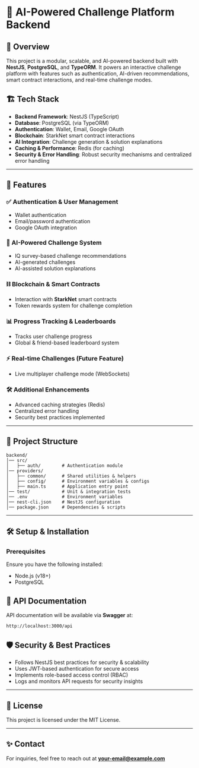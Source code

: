 # 🚀 AI-Powered Challenge Platform Backend

## 📌 Overview
This project is a modular, scalable, and AI-powered backend built with **NestJS**, **PostgreSQL**, and **TypeORM**. It powers an interactive challenge platform with features such as authentication, AI-driven recommendations, smart contract interactions, and real-time challenge modes.

## 🏗️ Tech Stack
- **Backend Framework**: NestJS (TypeScript)
- **Database**: PostgreSQL (via TypeORM)
- **Authentication**: Wallet, Email, Google OAuth
- **Blockchain**: StarkNet smart contract interactions
- **AI Integration**: Challenge generation & solution explanations
- **Caching & Performance**: Redis (for caching)
- **Security & Error Handling**: Robust security mechanisms and centralized error handling

---

## 🎯 Features

### ✅ Authentication & User Management
- Wallet authentication
- Email/password authentication
- Google OAuth integration

### 🧠 AI-Powered Challenge System
- IQ survey-based challenge recommendations
- AI-generated challenges
- AI-assisted solution explanations

### ⛓️ Blockchain & Smart Contracts
- Interaction with **StarkNet** smart contracts
- Token rewards system for challenge completion

### 📊 Progress Tracking & Leaderboards
- Tracks user challenge progress
- Global & friend-based leaderboard system

### ⚡ Real-time Challenges (Future Feature)
- Live multiplayer challenge mode (WebSockets)

### 🛠️ Additional Enhancements
- Advanced caching strategies (Redis)
- Centralized error handling
- Security best practices implemented

---

## 📂 Project Structure
```
backend/
│── src/
│   ├── auth/        # Authentication module
│── providers/
│   ├── common/      # Shared utilities & helpers
│   ├── config/      # Environment variables & configs
│   ├── main.ts      # Application entry point
│── test/            # Unit & integration tests
│── .env             # Environment variables
│── nest-cli.json    # NestJS configuration
│── package.json     # Dependencies & scripts
```

---

## 🛠️ Setup & Installation

### Prerequisites
Ensure you have the following installed:
- Node.js (v18+)
- PostgreSQL

## 📌 API Documentation
API documentation will be available via **Swagger** at:
```
http://localhost:3000/api
```

## 🛡️ Security & Best Practices
- Follows NestJS best practices for security & scalability
- Uses JWT-based authentication for secure access
- Implements role-based access control (RBAC)
- Logs and monitors API requests for security insights

---

## 📜 License
This project is licensed under the MIT License.

---

## ✨ Contact
For inquiries, feel free to reach out at **your-email@example.com**

